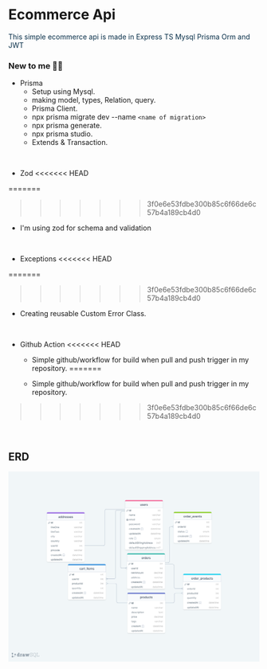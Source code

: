 # Ecommerce Api

<span style="color:#082f49">This simple ecommerce api is made in Express TS Mysql Prisma Orm and JWT</span>



### New to me 🧑‍💻

- Prisma
  * Setup using Mysql.
  * making model, types, Relation, query.
  * Prisma Client.
  * npx prisma migrate dev --name `<name of migration>`
  * npx prisma generate.
  * npx prisma studio.
  * Extends & Transaction.
 <br>

- Zod
<<<<<<< HEAD

=======
  
>>>>>>> 3f0e6e53fdbe300b85c6f66de6c57b4a189cb4d0
  * I'm using zod for schema and validation
  <br>

- Exceptions
<<<<<<< HEAD

=======
  
>>>>>>> 3f0e6e53fdbe300b85c6f66de6c57b4a189cb4d0
  * Creating reusable Custom Error Class.
 <br>
 
- Github Action
<<<<<<< HEAD

   * Simple github/workflow for build when pull and push      trigger in my repository.
=======
  
  * Simple github/workflow for build when pull and push      trigger in my repository.
>>>>>>> 3f0e6e53fdbe300b85c6f66de6c57b4a189cb4d0
  <br>

## ERD

![Example Image](public/images/erd-ecom.png)
  

